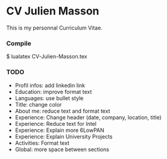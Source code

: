 CV Julien Masson
====================

This is my personnal Curriculum Vitae.

### Compile
$ lualatex CV-Julien-Masson.tex

### TODO
* Profil infos: add linkedin link
* Education: improve format text
* Languages: use bullet style
* Title: change color
* About me: reduce text and format text
* Experience: Change header (date, company, location, title)
* Experience: Reduce text for Intel
* Experience: Explain more 6LowPAN
* Experience: Explain University Projects
* Activities: Format text
* Global: more space between sections
